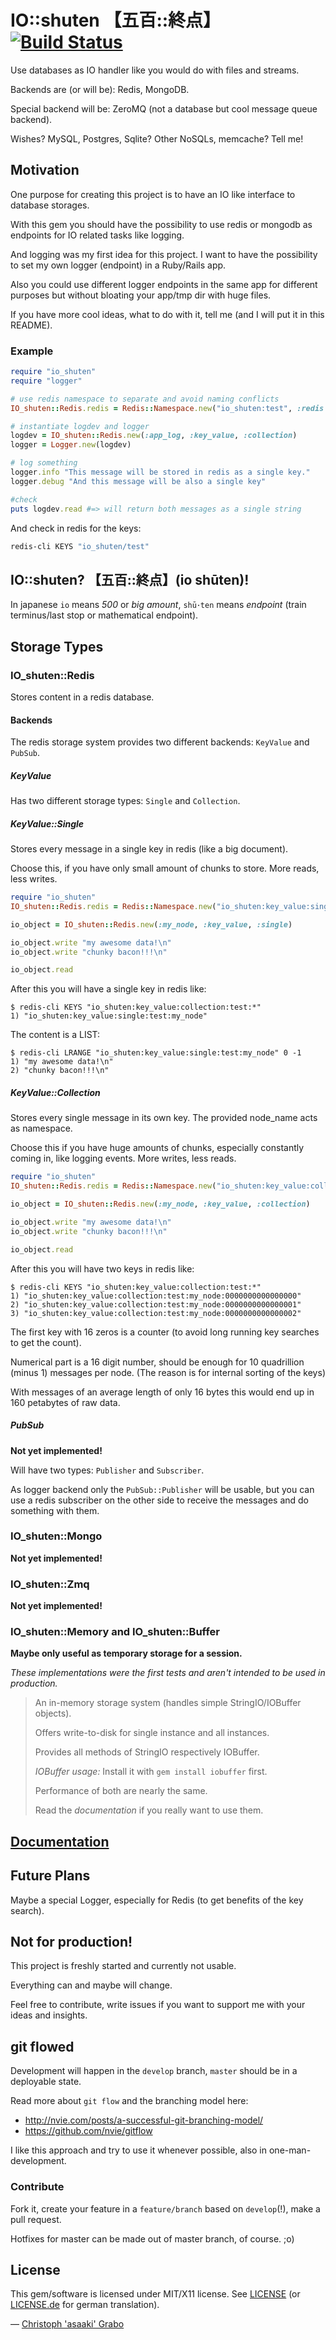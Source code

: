 # IO::shuten 【五百::終点】 [![Build Status](https://secure.travis-ci.org/asaaki/io_shuten.png)](http://travis-ci.org/asaaki/io_shuten)

Use databases as IO handler like you would do with files and streams.

Backends are (or will be): Redis, MongoDB.

Special backend will be: ZeroMQ (not a database but cool message queue backend).

Wishes? MySQL, Postgres, Sqlite? Other NoSQLs, memcache? Tell me!

## Motivation

One purpose for creating this project is to have an IO like interface to database storages.

With this gem you should have the possibility to use redis or mongodb as endpoints for IO related tasks like logging.

And logging was my first idea for this project. I want to have the possibility to set my own logger (endpoint) in a Ruby/Rails app.

Also you could use different logger endpoints in the same app for different purposes but without bloating your app/tmp dir with huge files.

If you have more cool ideas, what to do with it, tell me (and I will put it in this README).

### Example

```ruby
require "io_shuten"
require "logger"

# use redis namespace to separate and avoid naming conflicts
IO_shuten::Redis.redis = Redis::Namespace.new("io_shuten:test", :redis => Redis.new)

# instantiate logdev and logger
logdev = IO_shuten::Redis.new(:app_log, :key_value, :collection)
logger = Logger.new(logdev)

# log something
logger.info "This message will be stored in redis as a single key."
logger.debug "And this message will be also a single key"

#check
puts logdev.read #=> will return both messages as a single string
```

And check in redis for the keys:

```bash
redis-cli KEYS "io_shuten/test"
```


## IO::shuten? 【五百::終点】(io shūten)!

In japanese `io` means *500* or *big amount*, `shū･ten` means *endpoint* (train terminus/last stop or mathematical endpoint).


## Storage Types


### IO_shuten::Redis

Stores content in a redis database.


#### Backends

The redis storage system provides two different backends: `KeyValue` and `PubSub`.


##### KeyValue

Has two different storage types: `Single` and `Collection`.


##### KeyValue::Single

Stores every message in a single key in redis (like a big document).

Choose this, if you have only small amount of chunks to store.
More reads, less writes.

```ruby
require "io_shuten"
IO_shuten::Redis.redis = Redis::Namespace.new("io_shuten:key_value:single:test", :redis => Redis.new)

io_object = IO_shuten::Redis.new(:my_node, :key_value, :single)

io_object.write "my awesome data!\n"
io_object.write "chunky bacon!!!\n"

io_object.read
```

After this you will have a single key in redis like:

```
$ redis-cli KEYS "io_shuten:key_value:collection:test:*"
1) "io_shuten:key_value:single:test:my_node"
```

The content is a LIST:

```
$ redis-cli LRANGE "io_shuten:key_value:single:test:my_node" 0 -1
1) "my awesome data!\n"
2) "chunky bacon!!!\n"
```

##### KeyValue::Collection

Stores every single message in its own key. The provided node_name acts as namespace.

Choose this if you have huge amounts of chunks, especially constantly coming in, like logging events.
More writes, less reads.

```ruby
require "io_shuten"
IO_shuten::Redis.redis = Redis::Namespace.new("io_shuten:key_value:collection:test", :redis => Redis.new)

io_object = IO_shuten::Redis.new(:my_node, :key_value, :collection)

io_object.write "my awesome data!\n"
io_object.write "chunky bacon!!!\n"

io_object.read
```

After this you will have two keys in redis like:

```
$ redis-cli KEYS "io_shuten:key_value:collection:test:*"
1) "io_shuten:key_value:collection:test:my_node:0000000000000000"
2) "io_shuten:key_value:collection:test:my_node:0000000000000001"
3) "io_shuten:key_value:collection:test:my_node:0000000000000002"
```
The first key with 16 zeros is a counter (to avoid long running key searches to get the count).

Numerical part is a 16 digit number, should be enough for 10 quadrillion (minus 1) messages per node.
(The reason is for internal sorting of the keys)

With messages of an average length of only 16 bytes this would end up in 160 petabytes of raw data.


##### PubSub

**Not yet implemented!**

Will have two types: `Publisher` and `Subscriber`.

As logger backend only the `PubSub::Publisher` will be usable,
but you can use a redis subscriber on the other side to receive the messages and do something with them.

### IO_shuten::Mongo

**Not yet implemented!**


### IO_shuten::Zmq

**Not yet implemented!**


### IO_shuten::Memory and IO_shuten::Buffer

**Maybe only useful as temporary storage for a session.**

_These implementations were the first tests and aren't intended to be used in production._

> An in-memory storage system (handles simple StringIO/IOBuffer objects).
>
> Offers write-to-disk for single instance and all instances.
>
> Provides all methods of StringIO respectively IOBuffer.
>
> _IOBuffer usage:_ Install it with `gem install iobuffer` first.
>
> Performance of both are nearly the same.
>
> Read the _documentation_ if you really want to use them.


## [Documentation](http://asaaki.github.com/io_shuten/doc/index.html)


## Future Plans

Maybe a special Logger, especially for Redis (to get benefits of the key search).


## Not for production!

This project is freshly started and currently not usable.

Everything can and maybe will change.

Feel free to contribute, write issues if you want to support me with your ideas and insights.


## git flowed

Development will happen in the `develop` branch, `master` should be in a deployable state.

Read more about `git flow` and the branching model here:

* http://nvie.com/posts/a-successful-git-branching-model/
* https://github.com/nvie/gitflow

I like this approach and try to use it whenever possible, also in one-man-development.

### Contribute

Fork it, create your feature in a `feature/branch` based on `develop`(!), make a pull request.

Hotfixes for master can be made out of master branch, of course. ;o)

## License

This gem/software is licensed under MIT/X11 license. See [LICENSE](https://raw.github.com/asaaki/io_shuten/develop/LICENSE) (or [LICENSE.de](https://raw.github.com/asaaki/io_shuten/develop/LICENSE.de) for german translation).

— [Christoph 'asaaki' Grabo](https://github.com/asaaki)
